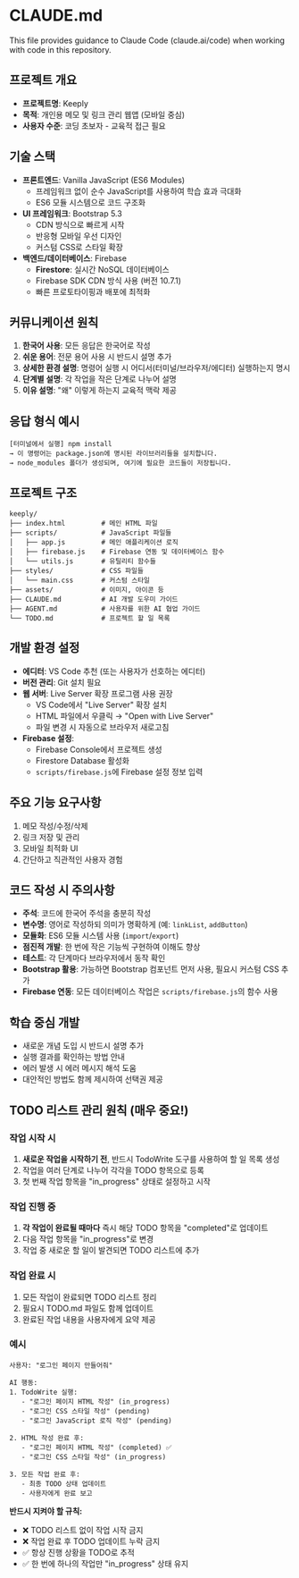 # CLAUDE.md

This file provides guidance to Claude Code (claude.ai/code) when working with code in this repository.

## 프로젝트 개요
- **프로젝트명**: Keeply
- **목적**: 개인용 메모 및 링크 관리 웹앱 (모바일 중심)
- **사용자 수준**: 코딩 초보자 - 교육적 접근 필요

## 기술 스택
- **프론트엔드**: Vanilla JavaScript (ES6 Modules)
  - 프레임워크 없이 순수 JavaScript를 사용하여 학습 효과 극대화
  - ES6 모듈 시스템으로 코드 구조화
- **UI 프레임워크**: Bootstrap 5.3
  - CDN 방식으로 빠르게 시작
  - 반응형 모바일 우선 디자인
  - 커스텀 CSS로 스타일 확장
- **백엔드/데이터베이스**: Firebase
  - **Firestore**: 실시간 NoSQL 데이터베이스
  - Firebase SDK CDN 방식 사용 (버전 10.7.1)
  - 빠른 프로토타이핑과 배포에 최적화

## 커뮤니케이션 원칙
1. **한국어 사용**: 모든 응답은 한국어로 작성
2. **쉬운 용어**: 전문 용어 사용 시 반드시 설명 추가
3. **상세한 환경 설명**: 명령어 실행 시 어디서(터미널/브라우저/에디터) 실행하는지 명시
4. **단계별 설명**: 각 작업을 작은 단계로 나누어 설명
5. **이유 설명**: "왜" 이렇게 하는지 교육적 맥락 제공

## 응답 형식 예시
```
[터미널에서 실행] npm install
→ 이 명령어는 package.json에 명시된 라이브러리들을 설치합니다.
→ node_modules 폴더가 생성되며, 여기에 필요한 코드들이 저장됩니다.
```

## 프로젝트 구조
```
keeply/
├── index.html         # 메인 HTML 파일
├── scripts/           # JavaScript 파일들
│   ├── app.js         # 메인 애플리케이션 로직
│   ├── firebase.js    # Firebase 연동 및 데이터베이스 함수
│   └── utils.js       # 유틸리티 함수들
├── styles/            # CSS 파일들
│   └── main.css       # 커스텀 스타일
├── assets/            # 이미지, 아이콘 등
├── CLAUDE.md          # AI 개발 도우미 가이드
├── AGENT.md           # 사용자를 위한 AI 협업 가이드
└── TODO.md            # 프로젝트 할 일 목록
```

## 개발 환경 설정
- **에디터**: VS Code 추천 (또는 사용자가 선호하는 에디터)
- **버전 관리**: Git 설치 필요
- **웹 서버**: Live Server 확장 프로그램 사용 권장
  - VS Code에서 "Live Server" 확장 설치
  - HTML 파일에서 우클릭 → "Open with Live Server"
  - 파일 변경 시 자동으로 브라우저 새로고침
- **Firebase 설정**:
  - Firebase Console에서 프로젝트 생성
  - Firestore Database 활성화
  - `scripts/firebase.js`에 Firebase 설정 정보 입력

## 주요 기능 요구사항
1. 메모 작성/수정/삭제
2. 링크 저장 및 관리
3. 모바일 최적화 UI
4. 간단하고 직관적인 사용자 경험

## 코드 작성 시 주의사항
- **주석**: 코드에 한국어 주석을 충분히 작성
- **변수명**: 영어로 작성하되 의미가 명확하게 (예: `linkList`, `addButton`)
- **모듈화**: ES6 모듈 시스템 사용 (`import`/`export`)
- **점진적 개발**: 한 번에 작은 기능씩 구현하여 이해도 향상
- **테스트**: 각 단계마다 브라우저에서 동작 확인
- **Bootstrap 활용**: 가능하면 Bootstrap 컴포넌트 먼저 사용, 필요시 커스텀 CSS 추가
- **Firebase 연동**: 모든 데이터베이스 작업은 `scripts/firebase.js`의 함수 사용

## 학습 중심 개발
- 새로운 개념 도입 시 반드시 설명 추가
- 실행 결과를 확인하는 방법 안내
- 에러 발생 시 에러 메시지 해석 도움
- 대안적인 방법도 함께 제시하여 선택권 제공

## TODO 리스트 관리 원칙 (매우 중요!)

### 작업 시작 시
1. **새로운 작업을 시작하기 전**, 반드시 TodoWrite 도구를 사용하여 할 일 목록 생성
2. 작업을 여러 단계로 나누어 각각을 TODO 항목으로 등록
3. 첫 번째 작업 항목을 "in_progress" 상태로 설정하고 시작

### 작업 진행 중
1. **각 작업이 완료될 때마다** 즉시 해당 TODO 항목을 "completed"로 업데이트
2. 다음 작업 항목을 "in_progress"로 변경
3. 작업 중 새로운 할 일이 발견되면 TODO 리스트에 추가

### 작업 완료 시
1. 모든 작업이 완료되면 TODO 리스트 정리
2. 필요시 TODO.md 파일도 함께 업데이트
3. 완료된 작업 내용을 사용자에게 요약 제공

### 예시
```
사용자: "로그인 페이지 만들어줘"

AI 행동:
1. TodoWrite 실행:
   - "로그인 페이지 HTML 작성" (in_progress)
   - "로그인 CSS 스타일 작성" (pending)
   - "로그인 JavaScript 로직 작성" (pending)

2. HTML 작성 완료 후:
   - "로그인 페이지 HTML 작성" (completed) ✅
   - "로그인 CSS 스타일 작성" (in_progress)

3. 모든 작업 완료 후:
   - 최종 TODO 상태 업데이트
   - 사용자에게 완료 보고
```

**반드시 지켜야 할 규칙:**
- ❌ TODO 리스트 없이 작업 시작 금지
- ❌ 작업 완료 후 TODO 업데이트 누락 금지
- ✅ 항상 진행 상황을 TODO로 추적
- ✅ 한 번에 하나의 작업만 "in_progress" 상태 유지
